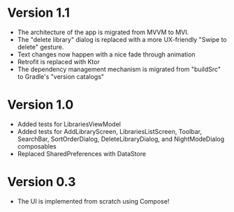 # Version 1.1

- The architecture of the app is migrated from MVVM to MVI.
- The "delete library" dialog is replaced with a more UX-friendly "Swipe to delete" gesture.
- Text changes now happen with a nice fade through animation
- Retrofit is replaced with Ktor
- The dependency management mechanism is migrated from "buildSrc" to Gradle's "version catalogs"

# Version 1.0

- Added tests for LibrariesViewModel
- Added tests for AddLibraryScreen, LibrariesListScreen, Toolbar, SearchBar, SortOrderDialog,
  DeleteLibraryDialog, and NightModeDialog composables
- Replaced SharedPreferences with DataStore

# Version 0.3

- The UI is implemented from scratch using Compose!
